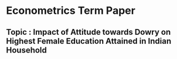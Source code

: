 # Econometrics Term Paper
## Topic : Impact of Attitude towards Dowry on Highest Female Education Attained in Indian Household
